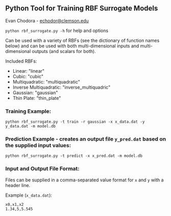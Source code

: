 ## Python Tool for Training RBF Surrogate Models

Evan Chodora - echodor@clemson.edu

`python rbf_surrogate.py -h` for help and options

Can be used with a variety of RBFs (see the dictionary of function names below) and can be used with both
multi-dimensional inputs and multi-dimensional outputs (and scalars for both).

Included RBFs:
 - Linear: "linear"
 - Cubic: "cubic"
 - Multiquadratic: "multiquadratic"
 - Inverse Multiquadratic: "inverse_multiquadric"
 - Gaussian: "gaussian"
 - Thin Plate: "thin_plate"

### Training Example:

`python rbf_surrogate.py -t train -r gaussian -x x_data.dat -y y_data.dat -m model.db`

### Prediction Example - creates an output file `y_pred.dat` based on the supplied input values:

`python rbf_surrogate.py -t predict -x x_pred.dat -m model.db`

### Input and Output File Format:

Files can be supplied in a comma-separated value format for `x` and `y` with a header line.

Example (`x_data.dat`):

```
x0,x1,x2
1.34,5,5.545
```
